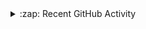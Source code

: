 <details>
  <summary>:zap: Recent GitHub Activity</summary>
  GITHUB_ACTIVITY:{"rows": 5, "raw": true}
  GITHUB_REPOS:{"rows": 4, "raw": true}
</details>

